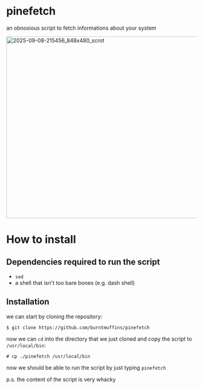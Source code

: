 # pinefetch
an obnoxious script to fetch informations about your system

<img width="848" height="480" alt="2025-09-08-215456_848x480_scrot" src="https://github.com/user-attachments/assets/34a7f16e-3915-4218-8315-709714112cdb" />

# How to install
## Dependencies required to run the script
- `sed`
- a shell that isn't too bare bones (e.g. dash shell)

## Installation
we can start by cloning the repository:
```
$ git clone https://github.com/burntmuffins/pinefetch
```

now we can `cd` into the directory that we just cloned and copy the script to `/usr/local/bin`:
```
# cp ./pinefetch /usr/local/bin
```
now we should be able to run the script by just typing `pinefetch`


p.s. the content of the script is very whacky
